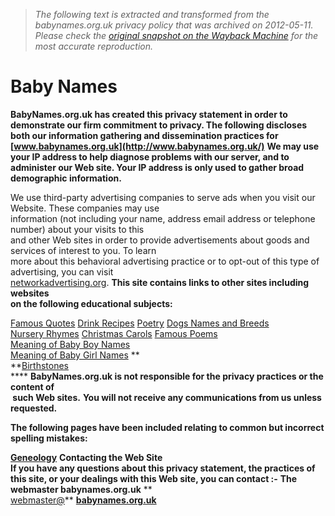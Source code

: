> *The following text is extracted and transformed from the babynames.org.uk privacy policy that was archived on 2012-05-11. Please check the [original snapshot on the Wayback Machine](https://web.archive.org/web/20120511072019id_/http%3A//www.babynames.org.uk/privacy-statement.htm) for the most accurate reproduction.*

# Baby Names

**BabyNames.org.uk has created this privacy statement in order to demonstrate our firm commitment to privacy. The following discloses both our information gathering and dissemination practices for [www.babynames.org.uk](http://www.babynames.org.uk/)** **We may use your IP address to help diagnose problems with our server, and to administer our Web site. Your IP address is only used to gather broad demographic information.**

We use third-party advertising companies to serve ads when you visit our Website. These companies may use   
information (not including your name, address email address or telephone number) about your visits to this   
and other Web sites in order to provide advertisements about goods and services of interest to you. To learn   
more about this behavioral advertising practice or to opt-out of this type of advertising, you can visit   
[networkadvertising.org](http://www.networkadvertising.org/managing/opt_out.asp). **This site contains links to other sites including websites  
on the following educational subjects:**

[Famous Quotes](http://www.famousquotes.me.uk/) [Drink Recipes](http://www.drink-recipes.org.uk/) [Poetry](http://www.poetry-online.org/) [Dogs Names and Breeds](http://www.dog-names.org.uk/) [  
Nursery Rhymes](http://www.rhymes.org.uk/) [Christmas Carols](http://www.carols.org.uk/) [Famous Poems](http://www.love-poems.me.uk/)   
[Meaning of Baby Boy Names](http://www.meaning-of-baby-boy-names.org.uk/)  
[Meaning of Baby Girl Names](http://www.meaning-of-baby-girl-names.org.uk/) **  
**[Birthstones](http://www.birthstones.org.uk/)  
 **** **BabyNames.org.uk is not responsible for the privacy practices or the content of  
 such Web sites.** **You will not receive any communications from us unless requested.**

**The following pages have been included relating to common but incorrect spelling mistakes:**

 **[Geneology](https://web.archive.org/web/20120511072019id_/http%3A//www.babynames.org.uk/geneology.htm)** **Contacting the Web Site**  
 **If you have any questions about this privacy statement, the practices of this site, or your dealings with this Web site, you can contact :-** **The webmaster babynames.org.uk** **  
[webmaster@](mailto:webmaster@poetry-online.org)** **[babynames.org.uk](mailto:webmaster@babynames.org.uk)**

